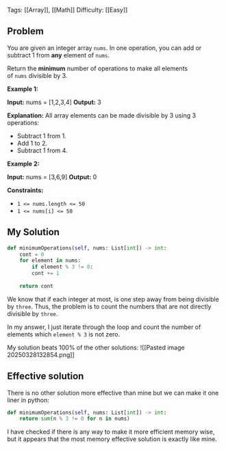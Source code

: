 Tags: [[Array]], [[Math]]
Difficulty: [[Easy]]
## Problem
You are given an integer array `nums`. In one operation, you can add or subtract 1 from **any** element of `nums`.

Return the **minimum** number of operations to make all elements of `nums` divisible by 3.

**Example 1:**

**Input:** nums = [1,2,3,4]
**Output:** 3

**Explanation:**
All array elements can be made divisible by 3 using 3 operations:

- Subtract 1 from 1.
- Add 1 to 2.
- Subtract 1 from 4.

**Example 2:**

**Input:** nums = [3,6,9]
**Output:** 0

**Constraints:**
- `1 <= nums.length <= 50`
- `1 <= nums[i] <= 50`


## My Solution
```python
def minimumOperations(self, nums: List[int]) -> int:
	cont = 0
	for element in nums:
		if element % 3 != 0:
		cont += 1
	
	return cont
```

We know that if each integer at most, is one step away from being divisible by `three`. Thus, the problem is to count the numbers that are not directly divisible by `three`. 

In my answer, I just iterate through the loop and count the number of elements which `element % 3` is not zero.

My solution beats 100% of the other solutions:
![[Pasted image 20250328132854.png]]


## Effective solution
There is no other solution more effective than mine but we can make it one liner in python:

```python
def minimumOperations(self, nums: List[int]) -> int:
    return sum(n % 3 != 0 for n in nums)
```

I have checked if there is any way to make it more efficient memory wise, but it appears that the most memory effective solution is exactly like mine.